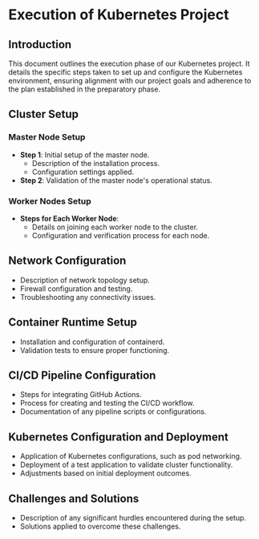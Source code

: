 <!-- 
Purpose: Describes the actual implementation of the project plan, including the setup and configuration of Kubernetes and any associated technologies.
Contents: Detailed implementation steps, configuration details, and deployment strategies.
-->

# Execution of Kubernetes Project

## Introduction
<!-- Brief overview of what this document covers -->
This document outlines the execution phase of our Kubernetes project. It details the specific steps taken to set up and configure the Kubernetes environment, ensuring alignment with our project goals and adherence to the plan established in the preparatory phase.

## Cluster Setup
<!-- Step-by-step description of the Kubernetes cluster setup -->
### Master Node Setup
- **Step 1**: Initial setup of the master node.
   - Description of the installation process.
   - Configuration settings applied.
- **Step 2**: Validation of the master node's operational status.

### Worker Nodes Setup
- **Steps for Each Worker Node**:
   - Details on joining each worker node to the cluster.
   - Configuration and verification process for each node.

## Network Configuration
<!-- Detailed steps on network setup and configuration -->
- Description of network topology setup.
- Firewall configuration and testing.
- Troubleshooting any connectivity issues.

## Container Runtime Setup
<!-- Steps for setting up the container runtime -->
- Installation and configuration of containerd.
- Validation tests to ensure proper functioning.

## CI/CD Pipeline Configuration
<!-- Description of setting up the CI/CD pipeline -->
- Steps for integrating GitHub Actions.
- Process for creating and testing the CI/CD workflow.
- Documentation of any pipeline scripts or configurations.

## Kubernetes Configuration and Deployment
<!-- Details on Kubernetes configurations and initial deployment -->
- Application of Kubernetes configurations, such as pod networking.
- Deployment of a test application to validate cluster functionality.
- Adjustments based on initial deployment outcomes.


## Challenges and Solutions
<!-- Document any challenges faced during execution and how they were resolved -->
- Description of any significant hurdles encountered during the setup.
- Solutions applied to overcome these challenges.

<!-- 
End of Execution document. This document serves as a record of how the plan was put into action, detailing the practical steps taken to bring our Kubernetes environment to life. It provides insights into the implementation process and serves as a reference for future projects or iterations.
-->
